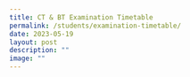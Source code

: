 ```yaml
---
title: CT & BT Examination Timetable
permalink: /students/examination-timetable/
date: 2023-05-19
layout: post
description: ""
image: ""
---
```

